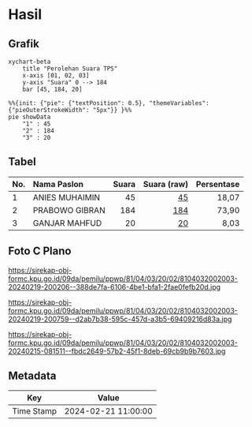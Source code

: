 # Hasil

## Grafik

```mermaid
xychart-beta
    title "Perolehan Suara TPS"
    x-axis [01, 02, 03]
    y-axis "Suara" 0 --> 184
    bar [45, 184, 20]
```

```mermaid
%%{init: {"pie": {"textPosition": 0.5}, "themeVariables": {"pieOuterStrokeWidth": "5px"}} }%%
pie showData
    "1" : 45
    "2" : 184
    "3" : 20
```

## Tabel

| No. | Nama Paslon    | Suara | Suara (raw) | Persentase |
|:--- |:-------------- | -----:| -----------:| ----------:|
| 1   | ANIES MUHAIMIN | 45    | [45][p-1]   | 18,07      |
| 2   | PRABOWO GIBRAN | 184   | [184][p-2]  | 73,90      |
| 3   | GANJAR MAHFUD  | 20    | [20][p-3]   | 8,03       |


[p-1]: https://github.com/gigit-pemilu/pemilu-2024-81-maluku/blob/main/pilpres/hitung-suara/sub/81-maluku/sub/04-buru/sub/03-waeapo/sub/2002-waetele/sub/003-tps/sub/paslon-1.txt
[p-2]: https://github.com/gigit-pemilu/pemilu-2024-81-maluku/blob/main/pilpres/hitung-suara/sub/81-maluku/sub/04-buru/sub/03-waeapo/sub/2002-waetele/sub/003-tps/sub/paslon-2.txt
[p-3]: https://github.com/gigit-pemilu/pemilu-2024-81-maluku/blob/main/pilpres/hitung-suara/sub/81-maluku/sub/04-buru/sub/03-waeapo/sub/2002-waetele/sub/003-tps/sub/paslon-3.txt

## Foto C Plano

https://sirekap-obj-formc.kpu.go.id/09da/pemilu/ppwp/81/04/03/20/02/8104032002003-20240219-200206--388de7fa-6106-4be1-bfa1-2fae0fefb20d.jpg

https://sirekap-obj-formc.kpu.go.id/09da/pemilu/ppwp/81/04/03/20/02/8104032002003-20240219-200759--d2ab7b38-595c-457d-a3b5-69409216d83a.jpg

https://sirekap-obj-formc.kpu.go.id/09da/pemilu/ppwp/81/04/03/20/02/8104032002003-20240215-081511--fbdc2649-57b2-45f1-8deb-69cb9b9b7603.jpg


## Metadata

| Key        | Value               |
| ---------- | ------------------- |
| Time Stamp | 2024-02-21 11:00:00 |



